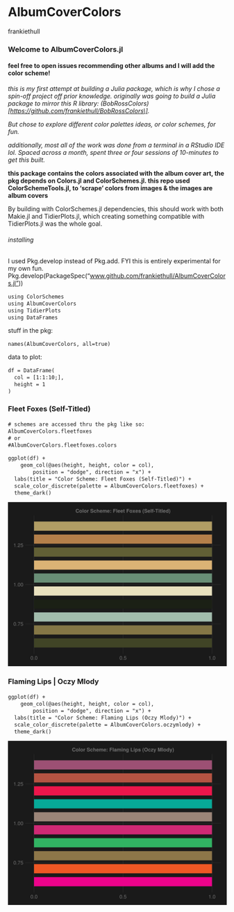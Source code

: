 # AlbumCoverColors
frankiethull

### Welcome to AlbumCoverColors.jl

#### feel free to open issues recommending other albums and I will add the color scheme!

*this is my first attempt at building a Julia package, which is why I
chose a spin-off project off prior knowledge. originally was going to
build a Julia package to mirror this R library:
(BobRossColors)\[https://github.com/frankiethull/BobRossColors\].*

*But chose to explore different color palettes ideas, or color schemes,
for fun.*

*additionally, most all of the work was done from a terminal in a
RStudio IDE lol. Spaced across a month, spent three or four sessions of
10-minutes to get this built.*

**this package contains the colors associated with the album cover art,
the pkg depends on Colors.jl and ColorSchemes.jl. this repo used
ColorSchemeTools.jl, to ‘scrape’ colors from images & the images are
album covers**

By building with ColorSchemes.jl dependencies, this should work with
both Makie.jl and TidierPlots.jl, which creating something compatible
with TidierPlots.jl was the whole goal.

###### installing

I used Pkg.develop instead of Pkg.add. FYI this is entirely experimental
for my own fun.
Pkg.develop(PackageSpec(“www.github.com/frankiethull/AlbumCoverColors.jl”))

``` {julia}
using ColorSchemes
using AlbumCoverColors
using TidierPlots
using DataFrames
```

stuff in the pkg:

``` {julia}
names(AlbumCoverColors, all=true)
```

data to plot:

``` {julia}
df = DataFrame(
  col = [1:1:10;],
  height = 1
)
```

### Fleet Foxes (Self-Titled)

``` {julia}
# schemes are accessed thru the pkg like so:
AlbumCoverColors.fleetfoxes
# or
#AlbumCoverColors.fleetfoxes.colors
```

``` {julia}
ggplot(df) + 
    geom_col(@aes(height, height, color = col), 
        position = "dodge", direction = "x") + 
  labs(title = "Color Scheme: Fleet Foxes (Self-Titled)") + 
  scale_color_discrete(palette = AlbumCoverColors.fleetfoxes) + 
  theme_dark()
```

![](README_files/fleetfoxes.png)

### Flaming Lips \| Oczy Mlody

``` {julia}
ggplot(df) + 
    geom_col(@aes(height, height, color = col), 
        position = "dodge", direction = "x") + 
  labs(title = "Color Scheme: Flaming Lips (Oczy Mlody)") + 
  scale_color_discrete(palette = AlbumCoverColors.oczymlody) + 
  theme_dark()
```

![](README_files/oczymlody.png)
